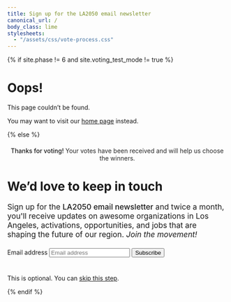 ```yaml
---
title: Sign up for the LA2050 email newsletter
canonical_url: /
body_class: lime
stylesheets:
  - "/assets/css/vote-process.css"
---
```


{% if site.phase != 6 and site.voting_test_mode != true %}

# Oops!

<div class="introduction" markdown="1">
This page couldn’t be found.

You may want to visit our [home page](/) instead.
</div>

{% else %}

<script>
  try {
    if (localStorage.getItem('subscribe_email_list_asked') === "yes") {
      window.location.href = "/vote/survey/"
    }
  } catch(e) {}
</script>

<div class="introduction" markdown="1">

<h2 style="max-width: none; text-align: center; font-size: inherit; color: var(--secondary-color); font-weight: 500;">Thanks for voting! <span style="font-weight: normal; color: rgb(41, 41, 41); /* @midnight */">Your votes have been received and will help us choose the winners.</span></h2>

<h1>We’d love to keep in touch</h1>
<p style="max-width: 36em; font-size: 1.25em;">Sign up for the <strong style="color: inherit; font-weight: 500;">LA2050 email newsletter</strong> and twice a month, you'll receive updates on awesome organizations in Los Angeles, activations, opportunities, and jobs that are shaping the future of our region. <em style="color: inherit; font; font-weight: inherit;">Join the movement!</em></p>

<form name="vote_subscribe" action="/vote/survey-subscribed/" method="post" data-netlify="true" style="margin-top: 1.5em;">
<p style="font-size: 1em">
  <label>
    <span class="label-text">Email address</span>
    <input type="email" name="email" placeholder="Email address" required="required" />
  </label>
  <button type="submit">Subscribe</button>
</p>
</form>

<p style="font-size: inherit; margin-top: 2.8em;"><small style="font-size: inherit;">This is optional. You can <a href="/vote/survey/">skip this step</a>.</small></p>

</div>

{% endif %}
